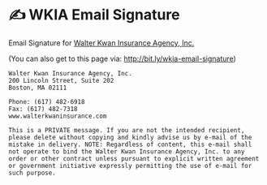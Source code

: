 # ✍ WKIA Email Signature
Email Signature for [Walter Kwan Insurance Agency, Inc.](http://walterkwaninsurance.com/)

(You can also get to this page via: http://bit.ly/wkia-email-signature)

```
Walter Kwan Insurance Agency, Inc.
200 Lincoln Street, Suite 202
Boston, MA 02111

Phone: (617) 482-6918
Fax: (617) 482-7318
www.walterkwaninsurance.com

This is a PRIVATE message. If you are not the intended recipient, please delete without copying and kindly advise us by e-mail of the mistake in delivery. NOTE: Regardless of content, this e-mail shall not operate to bind the Walter Kwan Insurance Agency, Inc. to any order or other contract unless pursuant to explicit written agreement or government initiative expressly permitting the use of e-mail for such purpose.
```
